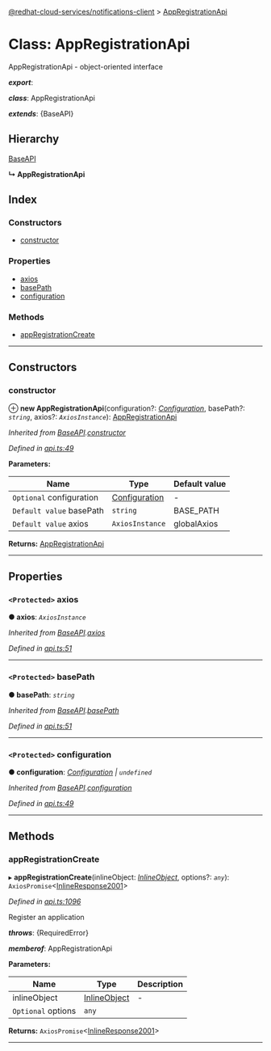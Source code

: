 [@redhat-cloud-services/notifications-client](../README.md) > [AppRegistrationApi](../classes/appregistrationapi.md)

# Class: AppRegistrationApi

AppRegistrationApi - object-oriented interface

*__export__*: 

*__class__*: AppRegistrationApi

*__extends__*: {BaseAPI}

## Hierarchy

 [BaseAPI](baseapi.md)

**↳ AppRegistrationApi**

## Index

### Constructors

* [constructor](appregistrationapi.md#constructor)

### Properties

* [axios](appregistrationapi.md#axios)
* [basePath](appregistrationapi.md#basepath)
* [configuration](appregistrationapi.md#configuration)

### Methods

* [appRegistrationCreate](appregistrationapi.md#appregistrationcreate)

---

## Constructors

<a id="constructor"></a>

###  constructor

⊕ **new AppRegistrationApi**(configuration?: *[Configuration](configuration.md)*, basePath?: *`string`*, axios?: *`AxiosInstance`*): [AppRegistrationApi](appregistrationapi.md)

*Inherited from [BaseAPI](baseapi.md).[constructor](baseapi.md#constructor)*

*Defined in [api.ts:49](https://github.com/RedHatInsights/javascript-clients/blob/master/packages/hooks/api.ts#L49)*

**Parameters:**

| Name | Type | Default value |
| ------ | ------ | ------ |
| `Optional` configuration | [Configuration](configuration.md) | - |
| `Default value` basePath | `string` |  BASE_PATH |
| `Default value` axios | `AxiosInstance` |  globalAxios |

**Returns:** [AppRegistrationApi](appregistrationapi.md)

___

## Properties

<a id="axios"></a>

### `<Protected>` axios

**● axios**: *`AxiosInstance`*

*Inherited from [BaseAPI](baseapi.md).[axios](baseapi.md#axios)*

*Defined in [api.ts:51](https://github.com/RedHatInsights/javascript-clients/blob/master/packages/hooks/api.ts#L51)*

___
<a id="basepath"></a>

### `<Protected>` basePath

**● basePath**: *`string`*

*Inherited from [BaseAPI](baseapi.md).[basePath](baseapi.md#basepath)*

*Defined in [api.ts:51](https://github.com/RedHatInsights/javascript-clients/blob/master/packages/hooks/api.ts#L51)*

___
<a id="configuration"></a>

### `<Protected>` configuration

**● configuration**: *[Configuration](configuration.md) \| `undefined`*

*Inherited from [BaseAPI](baseapi.md).[configuration](baseapi.md#configuration)*

*Defined in [api.ts:49](https://github.com/RedHatInsights/javascript-clients/blob/master/packages/hooks/api.ts#L49)*

___

## Methods

<a id="appregistrationcreate"></a>

###  appRegistrationCreate

▸ **appRegistrationCreate**(inlineObject: *[InlineObject](../interfaces/inlineobject.md)*, options?: *`any`*): `AxiosPromise`<[InlineResponse2001](../interfaces/inlineresponse2001.md)>

*Defined in [api.ts:1096](https://github.com/RedHatInsights/javascript-clients/blob/master/packages/hooks/api.ts#L1096)*

Register an application

*__throws__*: {RequiredError}

*__memberof__*: AppRegistrationApi

**Parameters:**

| Name | Type | Description |
| ------ | ------ | ------ |
| inlineObject | [InlineObject](../interfaces/inlineobject.md) |  \- |
| `Optional` options | `any` |

**Returns:** `AxiosPromise`<[InlineResponse2001](../interfaces/inlineresponse2001.md)>

___

